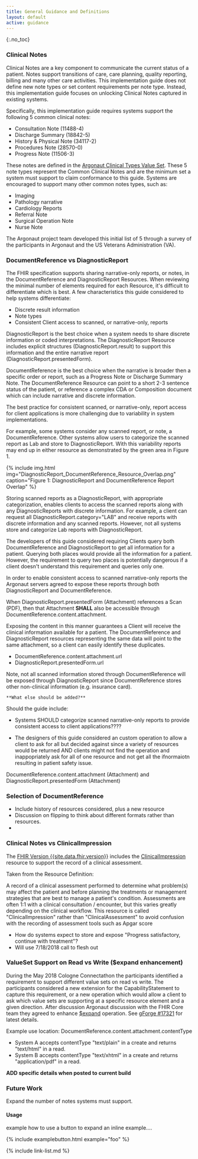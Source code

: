```yaml
---
title: General Guidance and Definitions
layout: default
active: guidance
---
```


{:.no_toc}

<!-- TOC  the css styling for this is \pages\assets\css\project.css under 'markdown-toc'-->

<!--* Do not remove this line (it will not be displayed)
 {:toc} -->

### Clinical Notes

Clinical Notes are a key component to communicate the current status of a patient. Notes support transitions of care, care planning, quality reporting, billing and many other care activities. This implementation guide does not define new note types or set content requirements per note type. Instead, this implementation guide focuses on unlocking Clinical Notes captured in existing systems. 

Specifically, this implementation guide requires systems support the following 5 common clinical notes:

* Consultation Note (11488-4)
* Discharge Summary (18842-5)
* History & Physical Note (34117-2)
* Procedures Note (28570-0)
* Progress Note (11506-3)

These notes are defined in the [Argonaut Clinical Types Value Set]. These 5 note types represent the Common Clinical Notes and are the minimum set a system must support to claim conformance to this guide. Systems are encouraged to support many other common notes types, such as:

* Imaging
* Pathology narrative
* Cardiology Reports 
* Referral Note
* Surgical Operation Note
* Nurse Note

The Argonaut project team developed this initial list of 5 through a survey of the participants in Argonaut and the US Veterans Administration (VA).

### DocumentReference vs DiagnosticReport

The FHIR specification supports sharing narrative-only reports, or notes, in the DocumentReference and DiagnosticReport Resources. When reviewing the minimal number of elements required for each Resource, it's difficult to differentiate which is best. A few characteristics this guide considered to help systems differentiate:

* Discrete result information
* Note types
* Consistent Client access to scanned, or narrative-only, reports

DiagnosticReport is the best choice when a system needs to share discrete information or coded interpretations. The DiagnosticReport Resource includes explicit structures (DiagnosticReport.result) to support this information and the entire narrative report (DiagnosticReport.presentedForm). 

DocumentReference is the best choice when the narrative is broader then a specific order or report, such as a Progress Note or Discharge Summary Note. The DocumentReference Resource can point to a short 2-3 sentence status of the patient, or reference a complex CDA or Composition document which can include narrative and discrete information. 

The best practice for consistent scanned, or narrative-only, report access for client applications is more challenging due to variability in system implementations.  

For example, some systems consider any scanned report, or note, a DocumentReference. Other systems allow users to categorize the scanned report as Lab and store to DiagnosticReport. With this variability reports may end up in either resource as demonstrated by the green area in Figure 1.

{% include img.html img="DiagnosticReport_DocumentReference_Resource_Overlap.png" caption="Figure 1: DiagnosticReport and DocumentReference Report Overlap" %}
	
Storing scanned reports as a DiagnosticReport, with appropriate categorization, enables clients to access the scanned reports along with any DiagnosticReports with discrete information. For example, a client can request all DiagnosticReport.category="LAB" and receive reports with discrete information and any scanned reports. However, not all systems store and categorize Lab reports with DiagnosticReport.

The developers of this guide considered requiring Clients query both DocumentReference and DiagnosticReport to get all information for a patient. Querying both places would provide all the information for a patient. However, the requirement to query two places is potentially dangerous if a client doesn't understand this requirement and queries only one.

In order to enable consistent access to scanned narrative-only reports the Argonaut servers agreed to expose these reports through both DiagnosticReport and DocumentReference.

  When DiagnosticReport.presentedForm (Attachment) references a Scan (PDF), then that Attachment **SHALL** also be accessible through DocumentReference.content.attachment.
	
Exposing the content in this manner guarantees a Client will receive the clinical information available for a patient. The DocumentReference and DiagnosticReport resources representing the same data will point to the same attachment, so a client can easily identify these duplicates. 

* DocumentReference.content.attachment.url
* DiagnosticReport.presentedForm.url 

Note, not all scanned information stored through DocumentReference will be exposed through DiagnosticReport since DocumentReference stores other non-clinical information (e.g. insurance card).

 
  
	**What else should be added?**
Should the guide include:

* Systems SHOULD categorize scanned narrative-only reports to provide consistent access to client applications????

* The designers of this guide considered an custom operation to allow a client to ask for all but decided against since a variety of resources would be returned AND clients might not find the operation and inappopriately ask for all of one resource and not get all the ifnormaiotn resulting in patient safety issue. 

DocumentReference.content.attachment (Attachment) and DiagnosticReport.presentedForm (Attachment) 


### Selection of DocumentReference

* Include history of resources considered, plus a new resource
* Discussion on flipping to think about different formats rather than resources.
*


### Clinical Notes vs ClinicalImpression

The [FHIR Version {{site.data.fhir.version}}]({{site.data.fhir.path}}) includes the [ClinicalImpression] resource to support the record of a clinical assessment. 

Taken from the Resource Definition:

A record of a clinical assessment performed to determine what problem(s) may affect the patient and before planning the treatments or management strategies that are best to manage a patient's condition. Assessments are often 1:1 with a clinical consultation / encounter, but this varies greatly depending on the clinical workflow. This resource is called "ClinicalImpression" rather than "ClinicalAssessment" to avoid confusion with the recording of assessment tools such as Apgar score

* How do systems expect to store and expose "Progress satisfactory, continue with treatment"?
* Will use 7/18/2018 call to flesh out 


### ValueSet Support on Read vs Write ($expand enhancement)

During the May 2018 Cologne Connectathon the participants identified a requirement to support different value sets on read vs write. The participants considered a new extension for the CapabilityStatement to capture this requirement, or a new operation which would allow a client to ask which value sets are supporting at a specific resource element and a given direction. After discussion Argonaut discussion with the FHIR Core team they agreed to enhance [$expand]({{site.data.fhir.path}}/valueset-operations.html#expand) operation. See [gForge #17321](https://gforge.hl7.org/gf/project/fhir/tracker/?action=TrackerItemEdit&tracker_item_id=17321&start=0) for latest details. 

Example use location: DocumentReference.content.attachment.contentType

* System A accepts contentType "text/plain" in a create and returns "text/html" in a read.
* System B accepts contentType "text/xhtml" in a create and returns "application/pdf" in a read.

**ADD specific details when posted to current build**

### Future Work

Expand the number of notes systems must support.



#### Usage

example how to use a button to expand an inline example....

{% include examplebutton.html example="foo" %}

{% include link-list.md %}

[ClinicalImpression]: {{site.data.fhir.path}}/clinicalimpression.html
[Argonaut Clinical Types Value Set]: ValueSet-argonaut-clinical-note-type.html